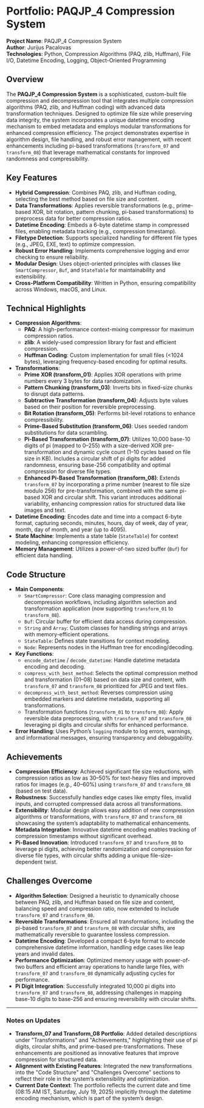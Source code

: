 # Portfolio: PAQJP_4 Compression System

**Project Name**: PAQJP_4 Compression System  
**Author**: Jurijus Pacalovas  
**Technologies**: Python, Compression Algorithms (PAQ, zlib, Huffman), File I/O, Datetime Encoding, Logging, Object-Oriented Programming  

## Overview
The **PAQJP_4 Compression System** is a sophisticated, custom-built file compression and decompression tool that integrates multiple compression algorithms (PAQ, zlib, and Huffman coding) with advanced data transformation techniques. Designed to optimize file size while preserving data integrity, the system incorporates a unique datetime encoding mechanism to embed metadata and employs modular transformations for enhanced compression efficiency. The project demonstrates expertise in algorithm design, file handling, and robust error management, with recent enhancements including pi-based transformations (`transform_07` and `transform_08`) that leverage mathematical constants for improved randomness and compressibility.

## Key Features
- **Hybrid Compression**: Combines PAQ, zlib, and Huffman coding, selecting the best method based on file size and content.
- **Data Transformations**: Applies reversible transformations (e.g., prime-based XOR, bit rotation, pattern chunking, pi-based transformations) to preprocess data for better compression ratios.
- **Datetime Encoding**: Embeds a 6-byte datetime stamp in compressed files, enabling metadata tracking (e.g., compression timestamp).
- **Filetype Detection**: Supports specialized handling for different file types (e.g., JPEG, EXE, text) to optimize compression.
- **Robust Error Handling**: Implements comprehensive logging and error checking to ensure reliability.
- **Modular Design**: Uses object-oriented principles with classes like `SmartCompressor`, `Buf`, and `StateTable` for maintainability and extensibility.
- **Cross-Platform Compatibility**: Written in Python, ensuring compatibility across Windows, macOS, and Linux.

## Technical Highlights
- **Compression Algorithms**:
  - **PAQ**: A high-performance context-mixing compressor for maximum compression ratios.
  - **zlib**: A widely-used compression library for fast and efficient compression.
  - **Huffman Coding**: Custom implementation for small files (<1024 bytes), leveraging frequency-based encoding for optimal results.
- **Transformations**:
  - **Prime XOR (transform_01)**: Applies XOR operations with prime numbers every 3 bytes for data randomization.
  - **Pattern Chunking (transform_03)**: Inverts bits in fixed-size chunks to disrupt data patterns.
  - **Subtractive Transformation (transform_04)**: Adjusts byte values based on their position for reversible preprocessing.
  - **Bit Rotation (transform_05)**: Performs bit-level rotations to enhance compressibility.
  - **Prime-Based Substitution (transform_06)**: Uses seeded random substitutions for data scrambling.
  - **Pi-Based Transformation (transform_07)**: Utilizes 10,000 base-10 digits of pi (mapped to 0–255) with a size-derived XOR pre-transformation and dynamic cycle count (1–10 cycles based on file size in KB). Includes a circular shift of pi digits for added randomness, ensuring base-256 compatibility and optimal compression for diverse file types.
  - **Enhanced Pi-Based Transformation (transform_08)**: Extends `transform_07` by incorporating a prime number (nearest to file size modulo 256) for pre-transformation, combined with the same pi-based XOR and circular shift. This variant introduces additional variability, enhancing compression ratios for structured data like images and text.
- **Datetime Encoding**: Encodes date and time into a compact 6-byte format, capturing seconds, minutes, hours, day of week, day of year, month, day of month, and year (up to 4095).
- **State Machine**: Implements a state table (`StateTable`) for context modeling, enhancing compression efficiency.
- **Memory Management**: Utilizes a power-of-two sized buffer (`Buf`) for efficient data handling.

## Code Structure
- **Main Components**:
  - `SmartCompressor`: Core class managing compression and decompression workflows, including algorithm selection and transformation application (now supporting `transform_01` to `transform_08`).
  - `Buf`: Circular buffer for efficient data access during compression.
  - `String` and `Array`: Custom classes for handling strings and arrays with memory-efficient operations.
  - `StateTable`: Defines state transitions for context modeling.
  - `Node`: Represents nodes in the Huffman tree for encoding/decoding.
- **Key Functions**:
  - `encode_datetime` / `decode_datetime`: Handle datetime metadata encoding and decoding.
  - `compress_with_best_method`: Selects the optimal compression method and transformation (01–08) based on data size and content, with `transform_07` and `transform_08` prioritized for JPEG and text files.
  - `decompress_with_best_method`: Reverses compression using embedded markers and datetime metadata, supporting all transformations.
  - Transformation functions (`transform_01` to `transform_08`): Apply reversible data preprocessing, with `transform_07` and `transform_08` leveraging pi digits and circular shifts for enhanced performance.
- **Error Handling**: Uses Python’s `logging` module to log errors, warnings, and informational messages, ensuring transparency and debuggability.

## Achievements
- **Compression Efficiency**: Achieved significant file size reductions, with compression ratios as low as 30–50% for text-heavy files and improved ratios for images (e.g., 40–60%) using `transform_07` and `transform_08` (based on test data).
- **Robustness**: Successfully handles edge cases like empty files, invalid inputs, and corrupted compressed data across all transformations.
- **Extensibility**: Modular design allows easy addition of new compression algorithms or transformations, with `transform_07` and `transform_08` showcasing the system’s adaptability to mathematical enhancements.
- **Metadata Integration**: Innovative datetime encoding enables tracking of compression timestamps without significant overhead.
- **Pi-Based Innovation**: Introduced `transform_07` and `transform_08` to leverage pi digits, achieving better randomization and compression for diverse file types, with circular shifts adding a unique file-size-dependent twist.

## Challenges Overcome
- **Algorithm Selection**: Designed a heuristic to dynamically choose between PAQ, zlib, and Huffman based on file size and content, balancing speed and compression ratio, now extended to include `transform_07` and `transform_08`.
- **Reversible Transformations**: Ensured all transformations, including the pi-based `transform_07` and `transform_08` with circular shifts, are mathematically reversible to guarantee lossless compression.
- **Datetime Encoding**: Developed a compact 6-byte format to encode comprehensive datetime information, handling edge cases like leap years and invalid dates.
- **Performance Optimization**: Optimized memory usage with power-of-two buffers and efficient array operations to handle large files, with `transform_07` and `transform_08` dynamically adjusting cycles for performance.
- **Pi Digit Integration**: Successfully integrated 10,000 pi digits into `transform_07` and `transform_08`, addressing challenges in mapping base-10 digits to base-256 and ensuring reversibility with circular shifts.

---

### Notes on Updates
- **Transform_07 and Transform_08 Portfolio**: Added detailed descriptions under "Transformations" and "Achievements," highlighting their use of pi digits, circular shifts, and prime-based pre-transformations. These enhancements are positioned as innovative features that improve compression for structured data.
- **Alignment with Existing Features**: Integrated the new transformations into the "Code Structure" and "Challenges Overcome" sections to reflect their role in the system’s extensibility and optimization.
- **Current Date Context**: The portfolio reflects the current date and time (08:15 AM IST, Saturday, July 19, 2025) implicitly through the datetime encoding mechanism, which is part of the system’s design.

